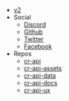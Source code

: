 - [v2](https://docs.royaleapi.com)
- Social
    - [Discord](https://discord.me/RoyaleAPI)
    - [Github](https://github.com/RoyaleAPI/cr-api)
    - [Twitter](https://twitter.com/RoyaleAPI)
    - [Facebook](https://facebook.com/RoyaleAPI)
- Repos
    - [cr-api](https://github.com/RoyaleAPI/cr-api)
    - [cr-api-assets](https://github.com/RoyaleAPI/cr-api-assets)
    - [cr-api-data](https://github.com/RoyaleAPI/cr-api-data)
    - [cr-api-docs](https://github.com/RoyaleAPI/cr-api-docs)
    - [cr-api-ux](https://github.com/RoyaleAPI/cr-api-ux)
